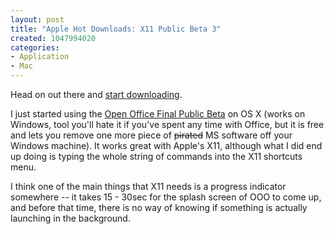 ```yaml
--- 
layout: post
title: "Apple Hot Downloads: X11 Public Beta 3"
created: 1047994020
categories: 
- Application
- Mac
---
```

Head on out there and <a href="http://www.apple.com/downloads/macosx/apple/x11formacosx.html">start downloading</a>.

I just started using the <a href="http://www.openoffice.org/">Open Office Final Public Beta</a> on OS X (works on Windows, tool you'll hate it if you've spent any time with Office, but it is free and lets you remove one more piece of <strike>pirated</strike> MS software off your Windows machine). It works great with Apple's X11, although what I did end up doing is typing the whole string of commands into the X11 shortcuts menu.

I think one of the main things that X11 needs is a progress indicator somewhere -- it takes 15 - 30sec for the splash screen of OOO to come up, and before that time, there is no way of knowing if something is actually launching in the background.
